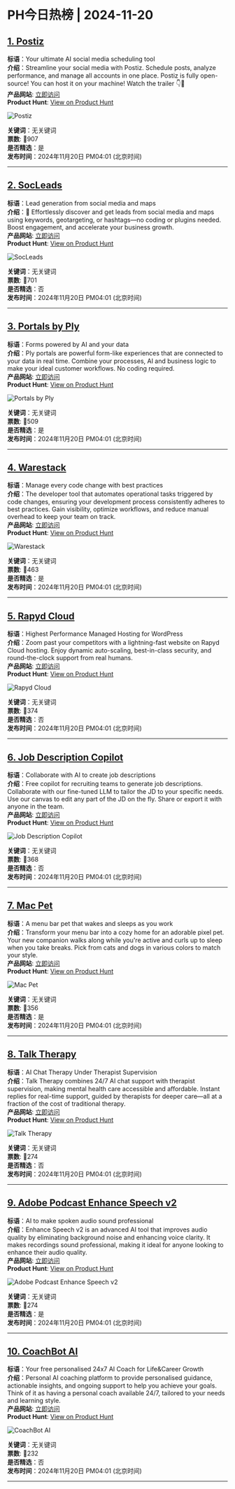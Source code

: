 # PH今日热榜 | 2024-11-20

## [1. Postiz](https://www.producthunt.com/posts/postiz?utm_campaign=producthunt-api&utm_medium=api-v2&utm_source=Application%3A+linewalker+%28ID%3A+135281%29)  
**标语**：Your ultimate AI social media scheduling tool   
**介绍**：Streamline your social media with Postiz. Schedule posts, analyze performance, and manage all accounts in one place. Postiz is fully open-source! You can host it on your machine! Watch the trailer 👇🤯  
**产品网站**: [立即访问](https://www.producthunt.com/r/UR3D4TMMYQ7UVL?utm_campaign=producthunt-api&utm_medium=api-v2&utm_source=Application%3A+linewalker+%28ID%3A+135281%29)  
**Product Hunt**: [View on Product Hunt](https://www.producthunt.com/posts/postiz?utm_campaign=producthunt-api&utm_medium=api-v2&utm_source=Application%3A+linewalker+%28ID%3A+135281%29)  

![Postiz](https://ph-files.imgix.net/984f71ce-a892-46c0-af7f-222c0a1c5af4.png?auto=format&fit=crop&frame=1&h=512&w=1024)  

**关键词**：无关键词  
**票数**: 🔺907  
**是否精选**：是  
**发布时间**：2024年11月20日 PM04:01 (北京时间)  

---

## [2. SocLeads](https://www.producthunt.com/posts/socleads-2?utm_campaign=producthunt-api&utm_medium=api-v2&utm_source=Application%3A+linewalker+%28ID%3A+135281%29)  
**标语**：Lead generation from social media and maps  
**介绍**：🚀 Effortlessly discover and get leads from social media and maps using keywords, geotargeting, or hashtags—no coding or plugins needed. Boost engagement, and accelerate your business growth.  
**产品网站**: [立即访问](https://www.producthunt.com/r/IO37NASKDYJLRL?utm_campaign=producthunt-api&utm_medium=api-v2&utm_source=Application%3A+linewalker+%28ID%3A+135281%29)  
**Product Hunt**: [View on Product Hunt](https://www.producthunt.com/posts/socleads-2?utm_campaign=producthunt-api&utm_medium=api-v2&utm_source=Application%3A+linewalker+%28ID%3A+135281%29)  

![SocLeads](https://ph-files.imgix.net/65653fff-096f-43c6-8317-f26bc0dd65f6.png?auto=format&fit=crop&frame=1&h=512&w=1024)  

**关键词**：无关键词  
**票数**: 🔺701  
**是否精选**：否  
**发布时间**：2024年11月20日 PM04:01 (北京时间)  

---

## [3. Portals by Ply](https://www.producthunt.com/posts/portals-by-ply?utm_campaign=producthunt-api&utm_medium=api-v2&utm_source=Application%3A+linewalker+%28ID%3A+135281%29)  
**标语**：Forms powered by AI and your data  
**介绍**：Ply portals are powerful form-like experiences that are connected to your data in real time. Combine your processes, AI and business logic to make your ideal customer workflows. No coding required.  
**产品网站**: [立即访问](https://www.producthunt.com/r/7G64BGFNWQQIXS?utm_campaign=producthunt-api&utm_medium=api-v2&utm_source=Application%3A+linewalker+%28ID%3A+135281%29)  
**Product Hunt**: [View on Product Hunt](https://www.producthunt.com/posts/portals-by-ply?utm_campaign=producthunt-api&utm_medium=api-v2&utm_source=Application%3A+linewalker+%28ID%3A+135281%29)  

![Portals by Ply](https://ph-files.imgix.net/2819232c-6e99-4121-9b4e-4eba86f6e330.png?auto=format&fit=crop&frame=1&h=512&w=1024)  

**关键词**：无关键词  
**票数**: 🔺509  
**是否精选**：是  
**发布时间**：2024年11月20日 PM04:01 (北京时间)  

---

## [4. Warestack](https://www.producthunt.com/posts/warestack-2?utm_campaign=producthunt-api&utm_medium=api-v2&utm_source=Application%3A+linewalker+%28ID%3A+135281%29)  
**标语**：Manage every code change with best practices  
**介绍**：The developer tool that automates operational tasks triggered by code changes, ensuring your development process consistently adheres to best practices. Gain visibility, optimize workflows, and reduce manual overhead to keep your team on track.  
**产品网站**: [立即访问](https://www.producthunt.com/r/EZAYMHOMHYMNVS?utm_campaign=producthunt-api&utm_medium=api-v2&utm_source=Application%3A+linewalker+%28ID%3A+135281%29)  
**Product Hunt**: [View on Product Hunt](https://www.producthunt.com/posts/warestack-2?utm_campaign=producthunt-api&utm_medium=api-v2&utm_source=Application%3A+linewalker+%28ID%3A+135281%29)  

![Warestack](https://ph-files.imgix.net/654bd93c-8cda-4ca3-9572-1fc875756671.png?auto=format&fit=crop&frame=1&h=512&w=1024)  

**关键词**：无关键词  
**票数**: 🔺463  
**是否精选**：是  
**发布时间**：2024年11月20日 PM04:01 (北京时间)  

---

## [5. Rapyd Cloud](https://www.producthunt.com/posts/rapyd-cloud?utm_campaign=producthunt-api&utm_medium=api-v2&utm_source=Application%3A+linewalker+%28ID%3A+135281%29)  
**标语**：Highest Performance Managed Hosting for WordPress  
**介绍**：Zoom past your competitors with a lightning-fast website on Rapyd Cloud hosting. Enjoy dynamic auto-scaling, best-in-class security, and round-the-clock support from real humans.  
**产品网站**: [立即访问](https://www.producthunt.com/r/EQJCI7HBA3NCGU?utm_campaign=producthunt-api&utm_medium=api-v2&utm_source=Application%3A+linewalker+%28ID%3A+135281%29)  
**Product Hunt**: [View on Product Hunt](https://www.producthunt.com/posts/rapyd-cloud?utm_campaign=producthunt-api&utm_medium=api-v2&utm_source=Application%3A+linewalker+%28ID%3A+135281%29)  

![Rapyd Cloud](https://ph-files.imgix.net/801fb926-364b-4068-8b0a-8c2a3990aebf.png?auto=format&fit=crop&frame=1&h=512&w=1024)  

**关键词**：无关键词  
**票数**: 🔺374  
**是否精选**：否  
**发布时间**：2024年11月20日 PM04:01 (北京时间)  

---

## [6. Job Description Copilot](https://www.producthunt.com/posts/job-description-copilot?utm_campaign=producthunt-api&utm_medium=api-v2&utm_source=Application%3A+linewalker+%28ID%3A+135281%29)  
**标语**：Collaborate with AI to create job descriptions  
**介绍**：Free copilot for recruiting teams to generate job descriptions. Collaborate with our fine-tuned LLM to tailor the JD to your specific needs. Use our canvas to edit any part of the JD on the fly. Share or export it with anyone in the team.  
**产品网站**: [立即访问](https://www.producthunt.com/r/UNUT2YXZYDOCV2?utm_campaign=producthunt-api&utm_medium=api-v2&utm_source=Application%3A+linewalker+%28ID%3A+135281%29)  
**Product Hunt**: [View on Product Hunt](https://www.producthunt.com/posts/job-description-copilot?utm_campaign=producthunt-api&utm_medium=api-v2&utm_source=Application%3A+linewalker+%28ID%3A+135281%29)  

![Job Description Copilot](https://ph-files.imgix.net/c967ff61-8eaf-4c28-a2b2-659942bfd850.png?auto=format&fit=crop&frame=1&h=512&w=1024)  

**关键词**：无关键词  
**票数**: 🔺368  
**是否精选**：否  
**发布时间**：2024年11月20日 PM04:01 (北京时间)  

---

## [7. Mac Pet](https://www.producthunt.com/posts/mac-pet?utm_campaign=producthunt-api&utm_medium=api-v2&utm_source=Application%3A+linewalker+%28ID%3A+135281%29)  
**标语**：A menu bar pet that wakes and sleeps as you work  
**介绍**：Transform your menu bar into a cozy home for an adorable pixel pet. Your new companion walks along while you're active and curls up to sleep when you take breaks. Pick from cats and dogs in various colors to match your style.  
**产品网站**: [立即访问](https://www.producthunt.com/r/YYCMXLGOXXFUG4?utm_campaign=producthunt-api&utm_medium=api-v2&utm_source=Application%3A+linewalker+%28ID%3A+135281%29)  
**Product Hunt**: [View on Product Hunt](https://www.producthunt.com/posts/mac-pet?utm_campaign=producthunt-api&utm_medium=api-v2&utm_source=Application%3A+linewalker+%28ID%3A+135281%29)  

![Mac Pet](https://ph-files.imgix.net/90d13c3c-5fc5-4882-b986-ae0b6861e0d0.gif?auto=format&fit=crop&frame=1&h=512&w=1024)  

**关键词**：无关键词  
**票数**: 🔺356  
**是否精选**：是  
**发布时间**：2024年11月20日 PM04:01 (北京时间)  

---

## [8. Talk Therapy](https://www.producthunt.com/posts/talk-therapy?utm_campaign=producthunt-api&utm_medium=api-v2&utm_source=Application%3A+linewalker+%28ID%3A+135281%29)  
**标语**：AI Chat Therapy Under Therapist Supervision  
**介绍**：Talk Therapy combines 24/7 AI chat support with therapist supervision, making mental health care accessible and affordable. Instant replies for real-time support, guided by therapists for deeper care—all at a fraction of the cost of traditional therapy.  
**产品网站**: [立即访问](https://www.producthunt.com/r/33JWP4D7WZBHD4?utm_campaign=producthunt-api&utm_medium=api-v2&utm_source=Application%3A+linewalker+%28ID%3A+135281%29)  
**Product Hunt**: [View on Product Hunt](https://www.producthunt.com/posts/talk-therapy?utm_campaign=producthunt-api&utm_medium=api-v2&utm_source=Application%3A+linewalker+%28ID%3A+135281%29)  

![Talk Therapy](https://ph-files.imgix.net/b66969fa-8347-4373-be57-07fb7da0eed2.png?auto=format&fit=crop&frame=1&h=512&w=1024)  

**关键词**：无关键词  
**票数**: 🔺274  
**是否精选**：否  
**发布时间**：2024年11月20日 PM04:01 (北京时间)  

---

## [9. Adobe Podcast Enhance Speech v2](https://www.producthunt.com/posts/adobe-podcast-enhance-speech-v2?utm_campaign=producthunt-api&utm_medium=api-v2&utm_source=Application%3A+linewalker+%28ID%3A+135281%29)  
**标语**：AI to make spoken audio sound professional  
**介绍**：Enhance Speech v2 is an advanced AI tool that improves audio quality by eliminating background noise and enhancing voice clarity. It makes recordings sound professional, making it ideal for anyone looking to enhance their audio quality.  
**产品网站**: [立即访问](https://www.producthunt.com/r/65ZZ4GZI7GT2KA?utm_campaign=producthunt-api&utm_medium=api-v2&utm_source=Application%3A+linewalker+%28ID%3A+135281%29)  
**Product Hunt**: [View on Product Hunt](https://www.producthunt.com/posts/adobe-podcast-enhance-speech-v2?utm_campaign=producthunt-api&utm_medium=api-v2&utm_source=Application%3A+linewalker+%28ID%3A+135281%29)  

![Adobe Podcast Enhance Speech v2](https://ph-files.imgix.net/46169e3d-3093-4bfb-81bd-d292ecc6f457.jpeg?auto=format&fit=crop&frame=1&h=512&w=1024)  

**关键词**：无关键词  
**票数**: 🔺274  
**是否精选**：是  
**发布时间**：2024年11月20日 PM04:01 (北京时间)  

---

## [10. CoachBot AI](https://www.producthunt.com/posts/coachbot-ai?utm_campaign=producthunt-api&utm_medium=api-v2&utm_source=Application%3A+linewalker+%28ID%3A+135281%29)  
**标语**：Your free personalised 24x7 AI Coach for Life&Career Growth  
**介绍**：Personal AI coaching platform to provide personalised guidance, actionable insights, and ongoing support to help you achieve your goals. Think of it as having a personal coach available 24/7, tailored to your needs and learning style.  
**产品网站**: [立即访问](https://www.producthunt.com/r/LYSPOUHIRNR7GZ?utm_campaign=producthunt-api&utm_medium=api-v2&utm_source=Application%3A+linewalker+%28ID%3A+135281%29)  
**Product Hunt**: [View on Product Hunt](https://www.producthunt.com/posts/coachbot-ai?utm_campaign=producthunt-api&utm_medium=api-v2&utm_source=Application%3A+linewalker+%28ID%3A+135281%29)  

![CoachBot AI](https://ph-files.imgix.net/05440587-8566-43d4-8136-ecdcb8b7a5ec.png?auto=format&fit=crop&frame=1&h=512&w=1024)  

**关键词**：无关键词  
**票数**: 🔺232  
**是否精选**：否  
**发布时间**：2024年11月20日 PM04:01 (北京时间)  

---

